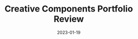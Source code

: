 ---
layout: post
title: Creative Components Portfolio Review
date: 2023-01-19
categories: livestream
root: /work/
description: Developing libraries of isolated assets for creative professionals
redirect: https://www.behance.net/videos/3c2973cb-acaa-4318-90d0-ba9466c14c86/Adobe-Stock-Creative-Components-Portfolio-Review-EN
---